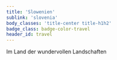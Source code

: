 ```yaml
---
title: 'Slowenien'
sublink: 'slovenia'
body_classes: 'title-center title-h1h2'
badge_class: badge-color-travel
header_id: travel
---
```


Im Land der wundervollen Landschaften